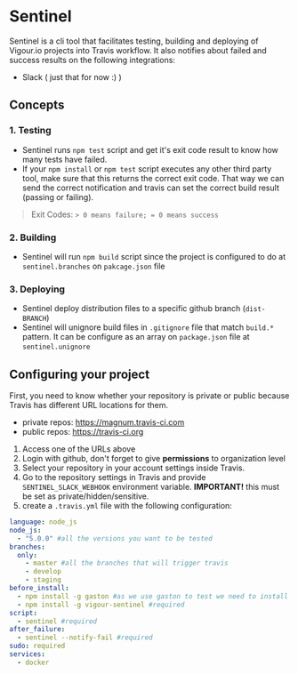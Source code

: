 # Sentinel
Sentinel is a cli tool that facilitates testing, building and deploying of Vigour.io projects into Travis workflow. It also notifies about failed and success results on the following integrations:
  - Slack ( just that for now :) )

## Concepts

### 1. Testing
  - Sentinel runs `npm test` script and get it's exit code result to know how many tests have failed.
  - If your `npm install` or `npm test` script executes any other third party tool, make sure that this returns the correct exit code. That way we can send the correct notification and travis can set the correct build result (passing or failing).
  > Exit Codes: `> 0 means failure; = 0 means success`

### 2. Building
  - Sentinel will run `npm build` script since the project is configured to do at `sentinel.branches` on `pakcage.json` file

### 3. Deploying
  - Sentinel deploy distribution files to a specific github branch (`dist-BRANCH`)
  - Sentinel will unignore build files in `.gitignore` file that match `build.*` pattern. It can be configure as an array on `package.json` file at `sentinel.unignore`

## Configuring your project
First, you need to know whether your repository is private or public because Travis has different URL locations for them.
  - private repos: https://magnum.travis-ci.com
  - public repos: https://travis-ci.org


  1. Access one of the URLs above
  2. Login with github, don't forget to give **permissions** to organization level
  3. Select your repository in your account settings inside Travis.
  4. Go to the repository settings in Travis and provide `SENTINEL_SLACK_WEBHOOK` environment variable. **IMPORTANT!** this must be set as private/hidden/sensitive.
  5. create a `.travis.yml` file with the following configuration:
  ```yml
  language: node_js
  node_js:
    - "5.0.0" #all the versions you want to be tested
  branches:
    only:
      - master #all the branches that will trigger travis
      - develop
      - staging
  before_install:
    - npm install -g gaston #as we use gaston to test we need to install it beforehand
    - npm install -g vigour-sentinel #required
  script:
    - sentinel #required
  after_failure:
    - sentinel --notify-fail #required
  sudo: required
  services:
    - docker
  ```
